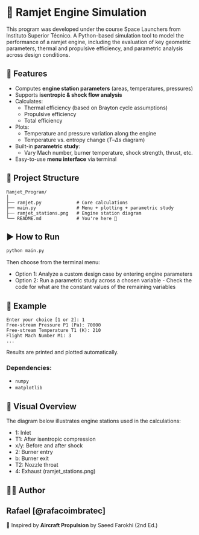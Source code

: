 # 🚀 Ramjet Engine Simulation

This program was developed under the course Space Launchers from Instituto Superior Técnico.
A Python-based simulation tool to model the performance of a ramjet engine, including the evaluation of key geometric parameters, thermal and propulsive efficiency, and parametric analysis across design conditions.

## 🔧 Features

- Computes **engine station parameters** (areas, temperatures, pressures)
- Supports **isentropic & shock flow analysis**
- Calculates:
  - Thermal efficiency (based on Brayton cycle assumptions)
  - Propulsive efficiency
  - Total efficiency
- Plots:
  - Temperature and pressure variation along the engine
  - Temperature vs. entropy change ($T$–$\Delta s$ diagram)
- Built-in **parametric study**:
  - Vary Mach number, burner temperature, shock strength, thrust, etc.
- Easy-to-use **menu interface** via terminal

## 📂 Project Structure

```
Ramjet_Program/
│
├── ramjet.py             # Core calculations
├── main.py               # Menu + plotting + parametric study
├── ramjet_stations.png   # Engine station diagram
└── README.md             # You're here 🚀
```

## ▶️ How to Run

```bash
python main.py
```

Then choose from the terminal menu:
- Option 1: Analyze a custom design case by entering engine parameters
- Option 2: Run a parametric study across a chosen variable - Check the code for what are the constant values of the remaining variables

## 🔢 Example

```
Enter your choice [1 or 2]: 1
Free-stream Pressure P1 (Pa): 70000
Free-stream Temperature T1 (K): 210
Flight Mach Number M1: 3
...
```

Results are printed and plotted automatically.

### Dependencies:
- `numpy`
- `matplotlib`

## 📸 Visual Overview

The diagram below illustrates engine stations used in the calculations:

- 1: Inlet
- T1: After isentropic compression
- x/y: Before and after shock
- 2: Burner entry
- b: Burner exit
- T2: Nozzle throat
- 4: Exhaust
(ramjet_stations.png)
## 👨‍💻 Author

Rafael [@rafacoimbratec]  
---

📘 Inspired by **Aircraft Propulsion** by Saeed Farokhi (2nd Ed.)




